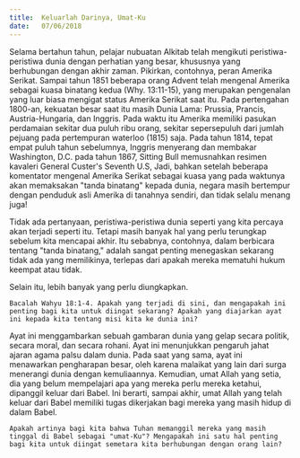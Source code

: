 ```yaml
---
title:  Keluarlah Darinya, Umat-Ku
date:   07/06/2018
---
```


Selama bertahun tahun, pelajar nubuatan Alkitab telah mengikuti peristiwa-peristiwa dunia dengan perhatian yang besar, khususnya yang berhubungan dengan akhir zaman. Pikirkan, contohnya, peran Amerika Serikat. Sampai tahun 1851 beberapa orang Advent telah mengenal Amerika sebagai kuasa binatang kedua (Why. 13:11-15), yang merupakan pengenalan yang luar biasa mengigat status Amerika Serikat saat itu. Pada pertengahan 1800-an, kekuatan besar saat itu masih Dunia Lama: Prussia, Prancis, Austria-Hungaria, dan Inggris. Pada waktu itu Amerika memiliki pasukan perdamaian sekitar dua puluh ribu orang, sekitar sepersepuluh dari jumlah pejuang pada pertempuran waterloo (1815) saja. Pada tahun 1814, tepat empat puluh tahun sebelumnya, Inggris menyerang dan membakar Washington, D.C. pada tahun 1867, Sitting Bull memusnahkan resimen kavaleri General Custer's Seventh U.S, Jadi, bahkan setelah beberapa komentator mengenal Amerika Serikat sebagai kuasa yang pada waktunya akan memaksakan "tanda binatang" kepada dunia, negara masih bertempur dengan penduduk asli Amerika di tanahnya sendiri, dan tidak selalu menang juga!

Tidak ada pertanyaan, peristiwa-peristiwa dunia seperti yang kita percaya akan terjadi seperti itu. Tetapi masih banyak hal yang perlu terungkap sebelum kita mencapai akhir. Itu sebabnya, contohnya, dalam berbicara tentang "tanda binatang," adalah sangat penting menegaskan sekarang tidak ada yang memilikinya, terlepas dari apakah mereka mematuhi hukum keempat atau tidak.

Selain itu, lebih banyak yang perlu diungkapkan.

`Bacalah Wahyu 18:1-4. Apakah yang terjadi di sini, dan mengapakah ini penting bagi kita untuk diingat sekarang? Apakah yang diajarkan ayat ini kepada kita tentang misi kita ke dunia ini?`

Ayat ini menggambarkan sebuah gambaran dunia yang gelap secara politik, secara moral, dan secara rohani. Ayat ini menunjukkan pengaruh jahat ajaran agama palsu dalam dunia. Pada saat yang sama, ayat ini menawarkan pengharapan besar, oleh karena malaikat yang lain dari surga menerangi dunia dengan kemuliaannya. Kemudian, umat Allah yang setia, dia yang belum mempelajari apa yang mereka perlu mereka ketahui, dipanggil keluar dari Babel. Ini berarti, sampai akhir, umat Allah yang telah keluar dari Babel memiliki tugas dikerjakan bagi mereka yang masih hidup di dalam Babel.

`Apakah artinya bagi kita bahwa Tuhan memanggil mereka yang masih tinggal di Babel sebagai "umat-Ku"? Mengapakah ini satu hal penting bagi kita untuk diingat semetara kita berhubungan dengan orang lain?`